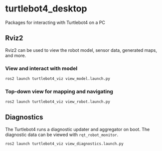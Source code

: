 # turtlebot4_desktop
Packages for interacting with Turtlebot4 on a PC

## Rviz2

Rviz2 can be used to view the robot model, sensor data, generated maps, and more.

### View and interact with model

```bash
ros2 launch turtlebot4_viz view_model.launch.py
```

### Top-down view for mapping and navigating

```bash
ros2 launch turtlebot4_viz view_robot.launch.py
```

## Diagnostics

The Turtlebot4 runs a diagnostic updater and aggregator on boot. The diagnostic data can be viewed with `rqt_robot_monitor`.

```bash
ros2 launch turtlebot4_viz view_diagnostics.launch.py
```
